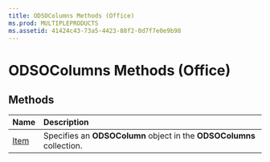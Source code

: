```yaml
---
title: ODSOColumns Methods (Office)
ms.prod: MULTIPLEPRODUCTS
ms.assetid: 41424c43-73a5-4423-88f2-0d7f7e0e9b98
---
```



# ODSOColumns Methods (Office)

## Methods



|**Name**|**Description**|
|:-----|:-----|
|[Item](odsocolumns-item-method-office.md)|Specifies an  **ODSOColumn** object in the **ODSOColumns** collection.|

